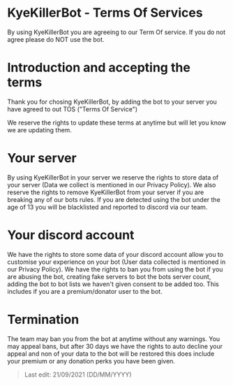 # KyeKillerBot - Terms Of Services

By using KyeKillerBot you are agreeing to our Term Of service. If you do not agree please do NOT use the bot.

# Introduction and accepting the terms
Thank you for chosing KyeKillerBot, by adding the bot to your server you have agreed to out TOS ("Terms Of Service")

We reserve the rights to update these terms at anytime but will let you know we are updating them.

# Your server
By using KyeKillerBot in your server we reserve the rights to store data of your server (Data we collect is mentioned in our Privacy Policy). We also reserve the rights to remove KyeKillerBot from your server if you are breaking any of our bots rules. If you are detected using the bot under the age of 13 you will be blacklisted and reported to discord via our team.

# Your discord account
We have the rights to store some data of your discord account allow you to customise your experience on your bot (User data collected is mentioned in our Privacy Policy). We have the rights to ban you from using the bot if you are abusing the bot, creating fake servers to bot the bots server count, adding the bot to bot lists we haven't given consent to be added too. This includes if you are a premium/donator user to the bot.

# Termination
The team may ban you from the bot at anytime without any warnings. You may appeal bans, but after 30 days we have the rights to auto decline your appeal and non of your data to the bot will be restored this does include your premium or any donation perks you have been given. 

> Last edit: 21/09/2021 (DD/MM/YYYY)

